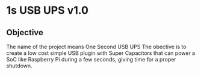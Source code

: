 # 1s USB UPS v1.0
## Objective
The name of the project means One Second USB UPS 
The obective is to create a low cost simple USB plugin with Super Capacitors that can power a SoC like Raspberry Pi during a few seconds, giving time for a proper shutdown.
